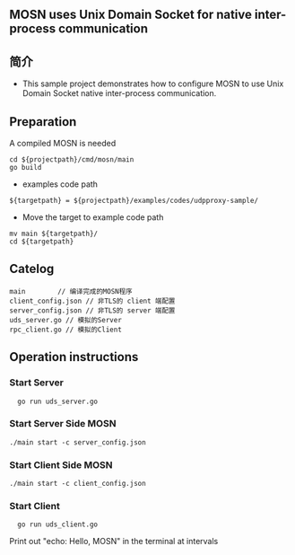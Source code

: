## MOSN uses Unix Domain Socket for native inter-process communication
 
## 简介

+ This sample project demonstrates how to configure MOSN to use Unix Domain Socket native inter-process communication.

## Preparation

A compiled MOSN is needed
```
cd ${projectpath}/cmd/mosn/main
go build
```

+ examples code path

```
${targetpath} = ${projectpath}/examples/codes/udpproxy-sample/
```

+ Move the target to example code path

```
mv main ${targetpath}/
cd ${targetpath}

```

## Catelog

```
main        // 编译完成的MOSN程序
client_config.json // 非TLS的 client 端配置
server_config.json // 非TLS的 server 端配置
uds_server.go // 模拟的Server
rpc_client.go // 模拟的Client
```

## Operation instructions

### Start Server

```
  go run uds_server.go

```

### Start Server Side MOSN


```
./main start -c server_config.json
```

### Start Client Side MOSN

```
./main start -c client_config.json
```

### Start Client

```
  go run uds_client.go
```

Print out "echo: Hello, MOSN" in the terminal at intervals
